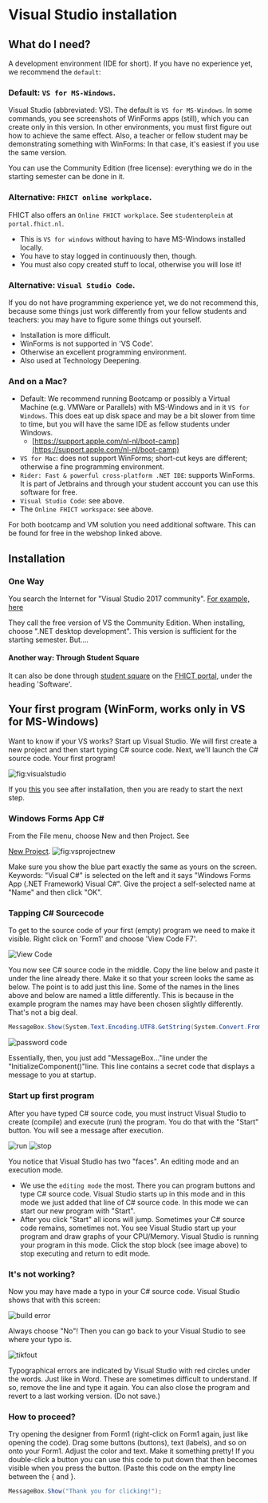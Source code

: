 # Visual Studio installation

## What do I need?

A development environment (IDE for short). If you have no experience yet, we recommend the `default`:

### Default: `VS for MS-Windows`.

Visual Studio (abbreviated: VS). The default is
`VS for MS-Windows`. In some commands, you see screenshots of WinForms apps (still), which you can create only in this version. In other environments, you must first figure out how to achieve the same effect. Also, a teacher or fellow student may be demonstrating something with WinForms: In that case, it's easiest if you use the same version.

You can use the Community Edition (free license): everything we do in the starting semester can be done in it.



### Alternative: `FHICT online workplace`.

FHICT also offers an `Online FHICT workplace`. See `studentenplein` at `portal.fhict.nl`.

+ This is `VS for windows` without having to have MS-Windows installed locally.
+ You have to stay logged in continuously then, though.
+ You must also copy created stuff to local, otherwise you will lose it!


### Alternative: `Visual Studio Code`.

If you do not have programming experience yet, we do not recommend this, because some things just work differently from your fellow students and teachers: you may have to figure some things out yourself.

+ Installation is more difficult.
+ WinForms is not supported in 'VS Code'.
+ Otherwise an excellent programming environment.
+ Also used at Technology Deepening.

### And on a Mac?


+ Default: We recommend running Bootcamp or possibly a Virtual Machine (e.g. VMWare or Parallels) with MS-Windows and in it `VS for Windows`. This does eat up disk space and may be a bit slower from time to time, but you will have the same IDE as fellow students under Windows.
  + [https://support.apple.com/nl-nl/boot-camp](https://support.apple.com/nl-nl/boot-camp)
+ `VS for Mac`: does not support WinForms; short-cut keys are different; otherwise a fine programming environment.
+ `Rider: Fast & powerful cross-platform .NET IDE`: supports WinForms. It is part of Jetbrains and through your student account you can use this software for free.
+ `Visual Studio Code`: see above.
+ The `Online FHICT workspace`: see above.

For both bootcamp and VM solution you need additional software. This can be found for free in the webshop linked above.


## Installation

### One Way
You search the Internet for &quot;Visual Studio 2017 community&quot;.
[For example, here](https://visualstudio.microsoft.com/vs/)

They call the free version of VS the Community Edition.
When installing, choose &quot;.NET desktop development&quot;.
This version is sufficient for the starting semester. But....

#### Another way: Through Student Square
It can also be done through [student square](https://portal.fhict.nl/Studentenplein/SitePages/Home.aspx)
on the
[FHICT portal](https://portal.fhict.nl),
under the heading 'Software'.


## Your first program (WinForm, works only in VS for MS-Windows)

Want to know if your VS works? Start up Visual Studio. We will first create a new project and then start typing C# source code. Next, we'll launch the C# source code. Your first program!


![fig:visualstudio](figures/VS080-done.png "Dit is Visual Studio")

If you
[this]()
you see after installation, then you are ready to start the next step.

### Windows Forms App C#

From the File menu, choose New and then Project.
See

[New Project]().
![fig:vsprojectnew](figures/VS090-newproject.png "Dit is Visual Studio")


Make sure you show the blue part exactly the same as yours on the screen.
Keywords: &quot;Visual C#&quot; is selected on the left and it says
&quot;Windows Forms App (.NET Framework) Visual C#&quot;.
Give the project a self-selected name at &quot;Name&quot; and then click &quot;OK&quot;.

### Tapping C# Sourcecode
To get to the source code of your first (empty) program
we need to make it visible. Right click on 'Form1' and choose 'View Code F7'.


![](figures/viewcode.png "View Code")

You now see C# source code in the middle.
Copy the line below and paste it under the line already there.
Make it so that your screen looks the same as below.
The point is to add just this line.
Some of the names in the lines above and below are named a little differently.
This is because in the example program the names
may have been chosen slightly differently. That's not a big deal.

```cs
MessageBox.Show(System.Text.Encoding.UTF8.GetString(System.Convert.FromBase64String("SGVsbG8gV29ybGQh")));
```


![](figures/vspasswordcodehello.png "password code")

Essentially, then, you just add &quot;MessageBox...&quot;line under the &quot;InitializeComponent()&quot;line.
This line contains a secret code that displays a message to you at startup.

### Start up first program

After you have typed C# source code, you must instruct Visual Studio
to create (compile) and execute (run) the program.
You do that with the &quot;Start&quot; button. You will see a message after execution.


![](figures/runstop_run.png "run")
![](figures/runstop_stop.png "stop")

You notice that Visual Studio has two &quot;faces&quot;.
An editing mode and an execution mode.

- We use the `editing mode` the most. There you can program buttons and type C# source code. Visual Studio starts up in this mode and in this mode we just added that line of C# source code. In this mode we can start our new program with &quot;Start&quot;.
- After you click &quot;Start&quot; all icons will jump. Sometimes your C# source code remains, sometimes not. You see Visual Studio start up your program and draw graphs of your CPU/Memory. Visual Studio is running your program in this mode. Click the stop block (see image above) to stop executing and return to edit mode.

### It's not working?

Now you may have made a typo in your C# source code. Visual Studio shows that with this screen:

![](figures/vsbuilderror.png "build error")  

Always choose &quot;No&quot;! Then you can go back to your Visual Studio to see where your typo is.

![](figures/vstikfout.png "tikfout")

Typographical errors are indicated by Visual Studio with red circles under the words.
Just like in Word. These are sometimes difficult to understand.
If so, remove the line and type it again.
You can also close the program and revert
to a last working version. (Do not save.)

### How to proceed?

Try opening the designer from Form1 (right-click on Form1 again,
just like opening the code).
Drag some buttons (buttons), text (labels), and so on onto your Form1.
Adjust the color and text. Make it something pretty!
If you double-click a button you can use this code to put down
that then becomes visible when you press the button.
(Paste this code on the empty line between the { and }.

```cs
MessageBox.Show("Thank you for clicking!");
```